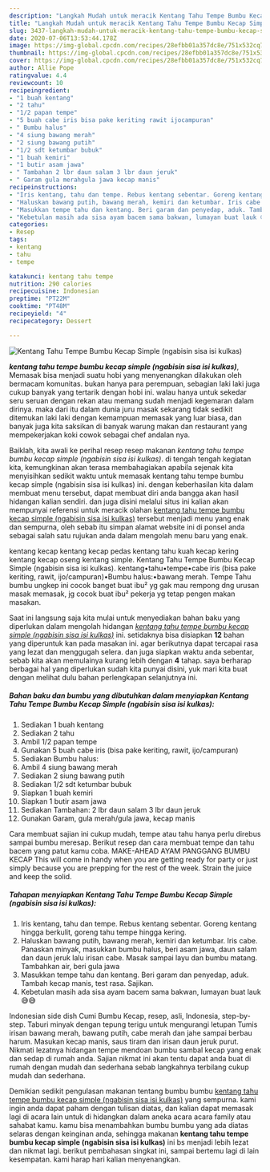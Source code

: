 ```yaml
---
description: "Langkah Mudah untuk meracik Kentang Tahu Tempe Bumbu Kecap Simple (ngabisin sisa isi kulkas) Lezat"
title: "Langkah Mudah untuk meracik Kentang Tahu Tempe Bumbu Kecap Simple (ngabisin sisa isi kulkas) Lezat"
slug: 3437-langkah-mudah-untuk-meracik-kentang-tahu-tempe-bumbu-kecap-simple-ngabisin-sisa-isi-kulkas-lezat
date: 2020-07-06T13:53:44.178Z
image: https://img-global.cpcdn.com/recipes/28efbb01a357dc8e/751x532cq70/kentang-tahu-tempe-bumbu-kecap-simple-ngabisin-sisa-isi-kulkas-foto-resep-utama.jpg
thumbnail: https://img-global.cpcdn.com/recipes/28efbb01a357dc8e/751x532cq70/kentang-tahu-tempe-bumbu-kecap-simple-ngabisin-sisa-isi-kulkas-foto-resep-utama.jpg
cover: https://img-global.cpcdn.com/recipes/28efbb01a357dc8e/751x532cq70/kentang-tahu-tempe-bumbu-kecap-simple-ngabisin-sisa-isi-kulkas-foto-resep-utama.jpg
author: Allie Pope
ratingvalue: 4.4
reviewcount: 10
recipeingredient:
- "1 buah kentang"
- "2 tahu"
- "1/2 papan tempe"
- "5 buah cabe iris bisa pake keriting rawit ijocampuran"
- " Bumbu halus"
- "4 siung bawang merah"
- "2 siung bawang putih"
- "1/2 sdt ketumbar bubuk"
- "1 buah kemiri"
- "1 butir asam jawa"
- " Tambahan 2 lbr daun salam 3 lbr daun jeruk"
- " Garam gula merahgula jawa kecap manis"
recipeinstructions:
- "Iris kentang, tahu dan tempe. Rebus kentang sebentar. Goreng kentang hingga berkulit, goreng tahu tempe hingga kering."
- "Haluskan bawang putih, bawang merah, kemiri dan ketumbar. Iris cabe. Panaskan minyak, masukkan bumbu halus, beri asam jawa, daun salam dan daun jeruk lalu irisan cabe. Masak sampai layu dan bumbu matang. Tambahkan air, beri gula jawa"
- "Masukkan tempe tahu dan kentang. Beri garam dan penyedap, aduk. Tambah kecap manis, test rasa. Sajikan."
- "Kebetulan masih ada sisa ayam bacem sama bakwan, lumayan buat lauk 😅😅"
categories:
- Resep
tags:
- kentang
- tahu
- tempe

katakunci: kentang tahu tempe 
nutrition: 290 calories
recipecuisine: Indonesian
preptime: "PT22M"
cooktime: "PT48M"
recipeyield: "4"
recipecategory: Dessert

---
```



![Kentang Tahu Tempe Bumbu Kecap Simple (ngabisin sisa isi kulkas)](https://img-global.cpcdn.com/recipes/28efbb01a357dc8e/751x532cq70/kentang-tahu-tempe-bumbu-kecap-simple-ngabisin-sisa-isi-kulkas-foto-resep-utama.jpg)

<b><i>kentang tahu tempe bumbu kecap simple (ngabisin sisa isi kulkas)</i></b>, Memasak bisa menjadi suatu hobi yang menyenangkan dilakukan oleh bermacam komunitas. bukan hanya para perempuan, sebagian laki laki juga cukup banyak yang tertarik dengan hobi ini. walau hanya untuk sekedar seru seruan dengan rekan atau memang sudah menjadi kegemaran dalam dirinya. maka dari itu dalam dunia juru masak sekarang tidak sedikit ditemukan laki laki dengan kemampuan memasak yang luar biasa, dan banyak juga kita saksikan di banyak warung makan dan restaurant yang mempekerjakan koki cowok sebagai chef andalan nya.

Baiklah, kita awali ke perihal resep resep makanan <i>kentang tahu tempe bumbu kecap simple (ngabisin sisa isi kulkas)</i>. di tengah tengah kegiatan kita, kemungkinan akan terasa membahagiakan apabila sejenak kita menyisihkan sedikit waktu untuk memasak kentang tahu tempe bumbu kecap simple (ngabisin sisa isi kulkas) ini. dengan keberhasilan kita dalam membuat menu tersebut, dapat membuat diri anda bangga akan hasil hidangan kalian sendiri. dan juga disini melalui situs ini kalian akan mempunyai referensi untuk meracik olahan <u>kentang tahu tempe bumbu kecap simple (ngabisin sisa isi kulkas)</u> tersebut menjadi menu yang enak dan sempurna, oleh sebab itu simpan alamat website ini di ponsel anda sebagai salah satu rujukan anda dalam mengolah menu baru yang enak.

kentang kecap kentang kecap pedas kentang tahu kuah kecap kering kentang kecap oseng kentang simple. Kentang Tahu Tempe Bumbu Kecap Simple (ngabisin sisa isi kulkas). kentang•tahu•tempe•cabe iris (bisa pake keriting, rawit, ijo/campuran)•Bumbu halus:•bawang merah. Tempe Tahu bumbu ungkep ini cocok banget buat ibu² yg gak mau rempong dng urusan masak memasak, jg cocok buat ibu² pekerja yg tetap pengen makan masakan.


Saat ini langsung saja kita mulai untuk menyediakan bahan baku yang diperlukan dalam mengolah hidangan <u><i>kentang tahu tempe bumbu kecap simple (ngabisin sisa isi kulkas)</i></u> ini. setidaknya bisa disiapkan <b>12</b> bahan yang diperuntuk kan pada masakan ini. agar berikutnya dapat tercapai rasa yang lezat dan menggugah selera. dan juga siapkan waktu anda sebentar, sebab kita akan memulainya kurang lebih dengan <b>4</b> tahap. saya berharap berbagai hal yang diperlukan sudah kita punyai disini, yuk mari kita buat dengan melihat dulu bahan perlengkapan selanjutnya ini.

<!--inarticleads1-->

##### Bahan baku dan bumbu yang dibutuhkan dalam menyiapkan Kentang Tahu Tempe Bumbu Kecap Simple (ngabisin sisa isi kulkas):

1. Sediakan 1 buah kentang
1. Sediakan 2 tahu
1. Ambil 1/2 papan tempe
1. Gunakan 5 buah cabe iris (bisa pake keriting, rawit, ijo/campuran)
1. Sediakan  Bumbu halus:
1. Ambil 4 siung bawang merah
1. Sediakan 2 siung bawang putih
1. Sediakan 1/2 sdt ketumbar bubuk
1. Siapkan 1 buah kemiri
1. Siapkan 1 butir asam jawa
1. Sediakan  Tambahan: 2 lbr daun salam 3 lbr daun jeruk
1. Gunakan  Garam, gula merah/gula jawa, kecap manis


Cara membuat sajian ini cukup mudah, tempe atau tahu hanya perlu direbus sampai bumbu meresap. Berikut resep dan cara membuat tempe dan tahu bacem yang patut kamu coba. MAKE-AHEAD AYAM PANGGANG BUMBU KECAP This will come in handy when you are getting ready for party or just simply because you are prepping for the rest of the week. Strain the juice and keep the solid. 

<!--inarticleads2-->

##### Tahapan menyiapkan Kentang Tahu Tempe Bumbu Kecap Simple (ngabisin sisa isi kulkas):

1. Iris kentang, tahu dan tempe. Rebus kentang sebentar. Goreng kentang hingga berkulit, goreng tahu tempe hingga kering.
1. Haluskan bawang putih, bawang merah, kemiri dan ketumbar. Iris cabe. Panaskan minyak, masukkan bumbu halus, beri asam jawa, daun salam dan daun jeruk lalu irisan cabe. Masak sampai layu dan bumbu matang. Tambahkan air, beri gula jawa
1. Masukkan tempe tahu dan kentang. Beri garam dan penyedap, aduk. Tambah kecap manis, test rasa. Sajikan.
1. Kebetulan masih ada sisa ayam bacem sama bakwan, lumayan buat lauk 😅😅


Indonesian side dish Cumi Bumbu Kecap, resep, asli, Indonesia, step-by-step. Taburi minyak dengan tepung terigu untuk mengurangi letupan Tumis irisan bawang merah, bawang putih, cabe merah dan jahe sampai berbau harum. Masukan kecap manis, saus tiram dan irisan daun jeruk purut. Nikmati lezatnya hidangan tempe mendoan bumbu sambal kecap yang enak dan sedap di rumah anda. Sajian nikmat ini akan tentu dapat anda buat di rumah dengan mudah dan sederhana sebab langkahnya terbilang cukup mudah dan sederhana. 

Demikian sedikit pengulasan makanan tentang bumbu bumbu <u>kentang tahu tempe bumbu kecap simple (ngabisin sisa isi kulkas)</u> yang sempurna. kami ingin anda dapat paham dengan tulisan diatas, dan kalian dapat memasak lagi di acara lain untuk di hidangkan dalam aneka acara acara family atau sahabat kamu. kamu bisa menambahkan bumbu bumbu yang ada diatas selaras dengan keinginan anda, sehingga makanan <b>kentang tahu tempe bumbu kecap simple (ngabisin sisa isi kulkas)</b> ini bs menjadi lebih lezat dan nikmat lagi. berikut pembahasan singkat ini, sampai bertemu lagi di lain kesempatan. kami harap hari kalian menyenangkan.

